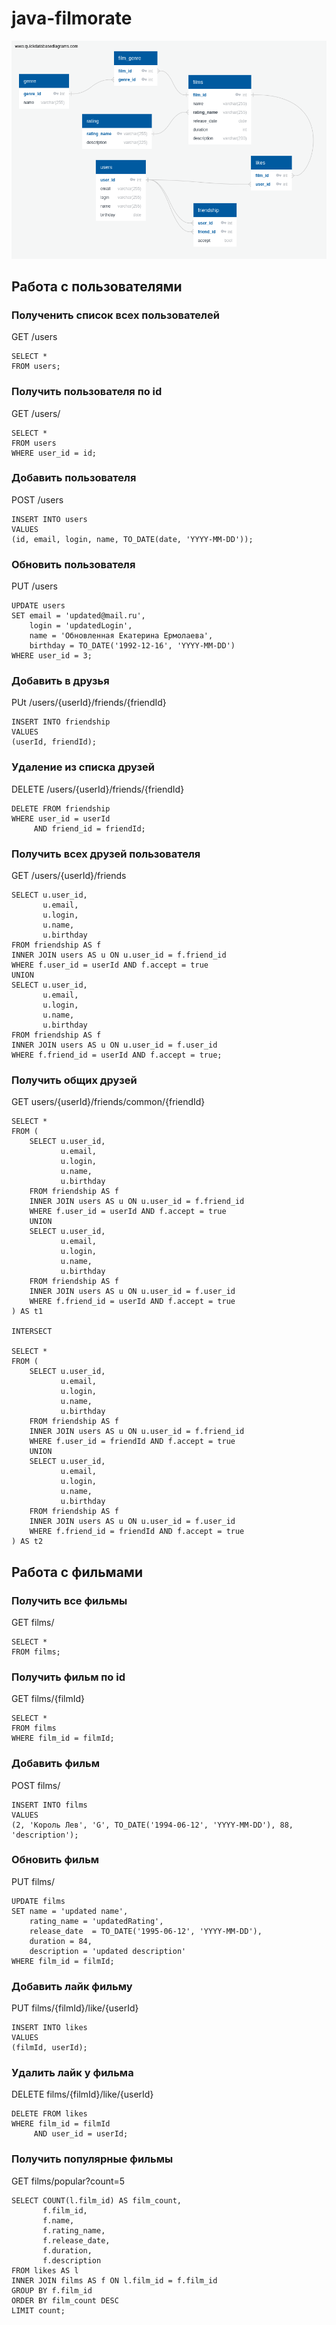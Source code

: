 # java-filmorate
![This is an image](QuickDBD-export.png)

## Работа с пользователями
### Полученить список всех пользователей
GET /users
```roomsql
SELECT *
FROM users;
```

### Получить пользователя по id
GET /users/<id>
```roomsql
SELECT *
FROM users
WHERE user_id = id;
```

### Добавить пользователя
POST /users
```roomsql
INSERT INTO users
VALUES 
(id, email, login, name, TO_DATE(date, 'YYYY-MM-DD'));
```

### Обновить пользователя
PUT /users
```roomsql
UPDATE users
SET email = 'updated@mail.ru',
    login = 'updatedLogin',
    name = 'Обновленная Екатерина Ермолаева',
    birthday = TO_DATE('1992-12-16', 'YYYY-MM-DD')
WHERE user_id = 3;
```

### Добавить в друзья
PUt /users/{userId}/friends/{friendId}
```roomsql
INSERT INTO friendship
VALUES
(userId, friendId);
```

### Удаление из списка друзей
DELETE /users/{userId}/friends/{friendId}
```roomsql
DELETE FROM friendship
WHERE user_id = userId
     AND friend_id = friendId;
```

### Получить всех друзей пользователя
GET /users/{userId}/friends
```roomsql
SELECT u.user_id,
       u.email,
       u.login,
       u.name,
       u.birthday
FROM friendship AS f
INNER JOIN users AS u ON u.user_id = f.friend_id
WHERE f.user_id = userId AND f.accept = true
UNION
SELECT u.user_id,
       u.email,
       u.login,
       u.name,
       u.birthday
FROM friendship AS f
INNER JOIN users AS u ON u.user_id = f.user_id
WHERE f.friend_id = userId AND f.accept = true;
```

### Получить общих друзей
GET users/{userId}/friends/common/{friendId}
```roomsql
SELECT *
FROM (
    SELECT u.user_id,
           u.email,
           u.login,
           u.name,
           u.birthday
    FROM friendship AS f
    INNER JOIN users AS u ON u.user_id = f.friend_id
    WHERE f.user_id = userId AND f.accept = true
    UNION
    SELECT u.user_id,
           u.email,
           u.login,
           u.name,
           u.birthday
    FROM friendship AS f
    INNER JOIN users AS u ON u.user_id = f.user_id
    WHERE f.friend_id = userId AND f.accept = true
) AS t1

INTERSECT

SELECT *
FROM (
    SELECT u.user_id,
           u.email,
           u.login,
           u.name,
           u.birthday
    FROM friendship AS f
    INNER JOIN users AS u ON u.user_id = f.friend_id
    WHERE f.user_id = friendId AND f.accept = true
    UNION
    SELECT u.user_id,
           u.email,
           u.login,
           u.name,
           u.birthday
    FROM friendship AS f
    INNER JOIN users AS u ON u.user_id = f.user_id
    WHERE f.friend_id = friendId AND f.accept = true
) AS t2
```
## Работа с фильмами

### Получить все фильмы
GET films/
```roomsql
SELECT *
FROM films;
```

### Получить фильм по id
GET films/{filmId}
```roomsql
SELECT *
FROM films
WHERE film_id = filmId;
```

### Добавить фильм
POST films/
```roomsql
INSERT INTO films
VALUES
(2, 'Король Лев', 'G', TO_DATE('1994-06-12', 'YYYY-MM-DD'), 88, 'description');
```

### Обновить фильм
PUT films/
```roomsql
UPDATE films
SET name = 'updated name',
    rating_name = 'updatedRating',
    release_date  = TO_DATE('1995-06-12', 'YYYY-MM-DD'),
    duration = 84,
    description = 'updated description'
WHERE film_id = filmId;
```

### Добавить лайк фильму
PUT films/{filmId}/like/{userId}
```roomsql
INSERT INTO likes
VALUES
(filmId, userId);
```

### Удалить лайк у фильма
DELETE films/{filmId}/like/{userId}
```roomsql
DELETE FROM likes
WHERE film_id = filmId
     AND user_id = userId;
```

### Получить популярные фильмы
GET films/popular?count=5
```roomsql
SELECT COUNT(l.film_id) AS film_count,
       f.film_id,
       f.name,
       f.rating_name,
       f.release_date,
       f.duration,
       f.description
FROM likes AS l
INNER JOIN films AS f ON l.film_id = f.film_id
GROUP BY f.film_id
ORDER BY film_count DESC
LIMIT count;
```
